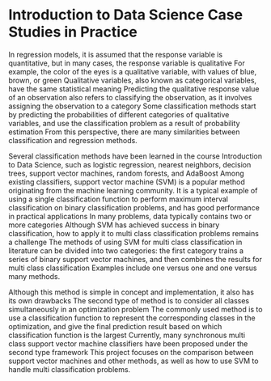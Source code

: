 # Introduction to Data Science Case Studies in Practice
In regression models, it is assumed that the response variable is quantitative, but in many cases, the response variable is qualitative For example, the color of the eyes is a qualitative variable, with values of blue, brown, or green Qualitative variables, also known as categorical variables, have the same statistical meaning Predicting the qualitative response value of an observation also refers to classifying the observation, as it involves assigning the observation to a category Some classification methods start by predicting the probabilities of different categories of qualitative variables, and use the classification problem as a result of probability estimation From this perspective, there are many similarities between classification and regression methods.

Several classification methods have been learned in the course Introduction to Data Science, such as logistic regression, nearest neighbors, decision trees, support vector machines, random forests, and AdaBoost Among existing classifiers, support vector machine (SVM) is a popular method originating from the machine learning community. It is a typical example of using a single classification function to perform maximum interval classification on binary classification problems, and has good performance in practical applications In many problems, data typically contains two or more categories Although SVM has achieved success in binary classification, how to apply it to multi class classification problems remains a challenge The methods of using SVM for multi class classification in literature can be divided into two categories: the first category trains a series of binary support vector machines, and then combines the results for multi class classification Examples include one versus one and one versus many methods.

Although this method is simple in concept and implementation, it also has its own drawbacks The second type of method is to consider all classes simultaneously in an optimization problem The commonly used method is to use a classification function to represent the corresponding classes in the optimization, and give the final prediction result based on which classification function is the largest Currently, many synchronous multi class support vector machine classifiers have been proposed under the second type framework This project focuses on the comparison between support vector machines and other methods, as well as how to use SVM to handle multi classification problems.
